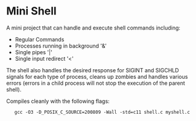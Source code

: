 # Mini Shell
A mini project that can handle and execute shell commands including:
- Regular Commands
- Processes running in background '&'
- Single pipes '|'
- Single input redirect '<'

The shell also handles the desired response for SIGINT and SIGCHLD signals for each type of process, cleans up zombies and handles various errors (errors in a child process will not stop the execution of the parent shell).

Compiles cleanly with the following flags:

       gcc -O3 -D_POSIX_C_SOURCE=200809 -Wall -std=c11 shell.c myshell.c
